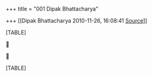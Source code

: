 +++
title = "001 Dipak Bhattacharya"

+++
[[Dipak Bhattacharya	2010-11-26, 16:08:41 [Source](https://groups.google.com/g/bvparishat/c/qiRrP1l-GfQ)]]



[TABLE]





[TABLE]

  

